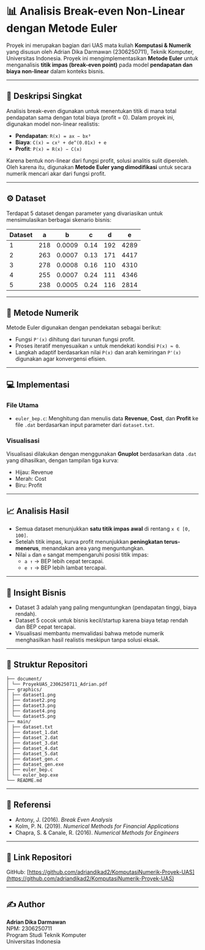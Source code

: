 # 📊 Analisis Break-even Non-Linear dengan Metode Euler

Proyek ini merupakan bagian dari UAS mata kuliah **Komputasi & Numerik** yang disusun oleh Adrian Dika Darmawan (2306250711), Teknik Komputer, Universitas Indonesia. Proyek ini mengimplementasikan **Metode Euler** untuk menganalisis **titik impas (break-even point)** pada model **pendapatan dan biaya non-linear** dalam konteks bisnis.

---

## 🧠 Deskripsi Singkat

Analisis break-even digunakan untuk menentukan titik di mana total pendapatan sama dengan total biaya (profit = 0). Dalam proyek ini, digunakan model non-linear realistis:

- **Pendapatan**: `R(x) = ax − bx³`
- **Biaya**: `C(x) = cx² + de^(0.01x) + e`
- **Profit**: `P(x) = R(x) − C(x)`

Karena bentuk non-linear dari fungsi profit, solusi analitis sulit diperoleh. Oleh karena itu, digunakan **Metode Euler yang dimodifikasi** untuk secara numerik mencari akar dari fungsi profit.

---

## ⚙️ Dataset

Terdapat 5 dataset dengan parameter yang divariasikan untuk mensimulasikan berbagai skenario bisnis:

| Dataset | a    | b       | c    | d     | e     |
|---------|------|---------|------|-------|-------|
| 1       | 218  | 0.0009  | 0.14 | 192   | 4289  |
| 2       | 263  | 0.0007  | 0.13 | 171   | 4417  |
| 3       | 278  | 0.0008  | 0.16 | 110   | 4310  |
| 4       | 255  | 0.0007  | 0.24 | 111   | 4346  |
| 5       | 238  | 0.0005  | 0.24 | 116   | 2814  |

---

## 🧮 Metode Numerik

Metode Euler digunakan dengan pendekatan sebagai berikut:

- Fungsi `P'(x)` dihitung dari turunan fungsi profit.
- Proses iteratif menyesuaikan `x` untuk mendekati kondisi `P(x) ≈ 0`.
- Langkah adaptif berdasarkan nilai `P(x)` dan arah kemiringan `P'(x)` digunakan agar konvergensi efisien.

---

## 💻 Implementasi

### File Utama
- `euler_bep.c`: Menghitung dan menulis data **Revenue**, **Cost**, dan **Profit** ke file `.dat` berdasarkan input parameter dari `dataset.txt`.

### Visualisasi
Visualisasi dilakukan dengan menggunakan **Gnuplot** berdasarkan data `.dat` yang dihasilkan, dengan tampilan tiga kurva:
- Hijau: Revenue
- Merah: Cost
- Biru: Profit

---

## 📈 Analisis Hasil

- Semua dataset menunjukkan **satu titik impas awal** di rentang `x ∈ [0, 100]`.
- Setelah titik impas, kurva profit menunjukkan **peningkatan terus-menerus**, menandakan area yang menguntungkan.
- Nilai `a` dan `e` sangat mempengaruhi posisi titik impas:
  - `a ↑` → BEP lebih cepat tercapai.
  - `e ↑` → BEP lebih lambat tercapai.

---

## 📌 Insight Bisnis

- Dataset 3 adalah yang paling menguntungkan (pendapatan tinggi, biaya rendah).
- Dataset 5 cocok untuk bisnis kecil/startup karena biaya tetap rendah dan BEP cepat tercapai.
- Visualisasi membantu memvalidasi bahwa metode numerik menghasilkan hasil realistis meskipun tanpa solusi eksak.

---

## 📂 Struktur Repositori

```
├── document/
│ └── ProyekUAS_2306250711_Adrian.pdf
├── graphics/
│ ├── dataset1.png
│ ├── dataset2.png
│ ├── dataset3.png
│ ├── dataset4.png
│ └── dataset5.png
├── main/
│ ├── dataset.txt
│ ├── dataset_1.dat
│ ├── dataset_2.dat
│ ├── dataset_3.dat
│ ├── dataset_4.dat
│ ├── dataset_5.dat
│ ├── dataset_gen.c
│ ├── dataset_gen.exe
│ ├── euler_bep.c
│ └── euler_bep.exe
└── README.md
```

---

## 📎 Referensi

- Antony, J. (2016). *Break Even Analysis*
- Kolm, P. N. (2019). *Numerical Methods for Financial Applications*
- Chapra, S. & Canale, R. (2016). *Numerical Methods for Engineers*

---

## 🔗 Link Repositori

GitHub: [https://github.com/adriandikad2/KomputasiNumerik-Proyek-UAS](https://github.com/adriandikad2/KomputasiNumerik-Proyek-UAS)

---

## ✍️ Author

**Adrian Dika Darmawan**  
NPM: 2306250711  
Program Studi Teknik Komputer  
Universitas Indonesia
